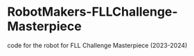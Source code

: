 # RobotMakers-FLLChallenge-Masterpiece
code for the robot for FLL Challenge Masterpiece (2023-2024)
